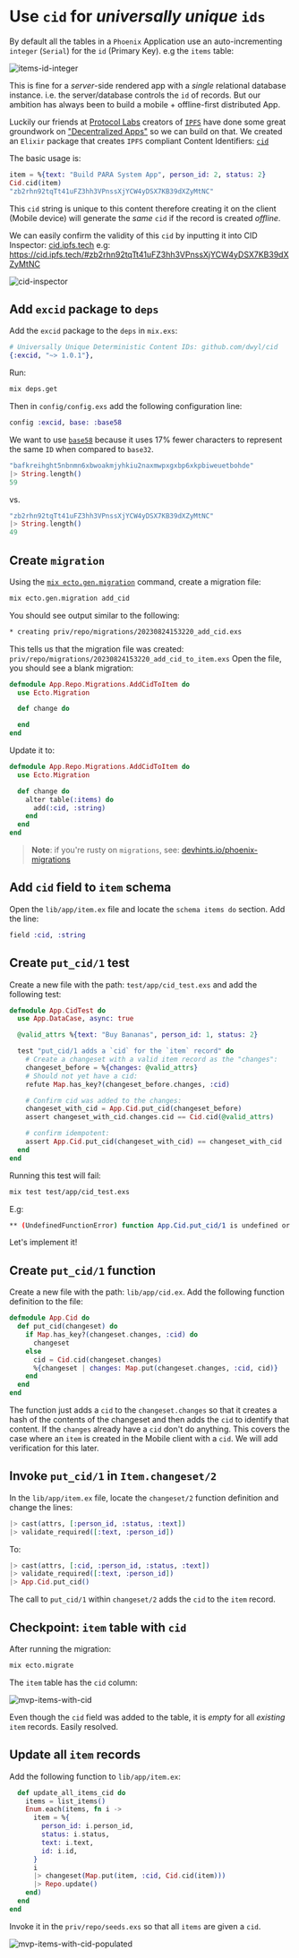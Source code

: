 # Use `cid` for _universally unique_ `ids`

By default all the tables 
in a `Phoenix` Application 
use an auto-incrementing `integer` (`Serial`) 
for the `id` (Primary Key).
e.g the `items` table:

![items-id-integer](https://github.com/dwyl/mvp/assets/194400/d3020e53-2ad8-43ff-b0ed-95251ee21a87)

This is fine for a _server_-side rendered app 
with a _single_ relational database instance.
i.e. the server/database controls the `id` of records.
But our ambition has always been 
to build a mobile + offline-first distributed App.

Luckily our friends at 
[Protocol Labs](https://github.com/ipfs)
creators of
[`IPFS`](https://github.com/dwyl/learn-ipfs)
have done some great groundwork on
["Decentralized Apps"](https://en.wikipedia.org/wiki/Decentralized_application)
so we can build on that.
We created an `Elixir` package 
that creates `IPFS` compliant
Content Identifiers: 
[`cid`](https://github.com/dwyl/cid)

The basic usage is:

```elixir
item = %{text: "Build PARA System App", person_id: 2, status: 2}
Cid.cid(item)
"zb2rhn92tqTt41uFZ3hh3VPnssXjYCW4yDSX7KB39dXZyMtNC"
```

This `cid` string is unique to this content
therefore creating it on the client (Mobile device)
will generate the _same_ `cid`
if the record is created _offline_.

We can easily confirm the validity of this `cid`
by inputting it into CID Inspector:
[cid.ipfs.tech](https://cid.ipfs.tech)
e.g:
https://cid.ipfs.tech/#zb2rhn92tqTt41uFZ3hh3VPnssXjYCW4yDSX7KB39dXZyMtNC

![cid-inspector](https://github.com/dwyl/mvp/assets/194400/56ac8bdf-663a-4cb3-8ad3-f8bd4e9a4be3)


## Add `excid` package to `deps`

Add the `excid` package to the `deps` in `mix.exs`:

```elixir
# Universally Unique Deterministic Content IDs: github.com/dwyl/cid
{:excid, "~> 1.0.1"},
```

Run:
```sh
mix deps.get
```

Then in `config/config.exs` add the following configuration line:
```elixir
config :excid, base: :base58
```

We want to use 
[`base58`](https://github.com/dwyl/base58#why-base58)
because it uses 17% fewer characters to represent the same `ID` 
when compared to `base32`.

```elixir
"bafkreihght5nbnmn6xbwoakmjyhkiu2naxmwpxgxbp6xkpbiweuetbohde"
|> String.length()
59
```
vs.

```elixir
"zb2rhn92tqTt41uFZ3hh3VPnssXjYCW4yDSX7KB39dXZyMtNC"
|> String.length()
49
```

## Create `migration`

Using the 
[`mix ecto.gen.migration`](https://hexdocs.pm/ecto_sql/Mix.Tasks.Ecto.Gen.Migration.html)
command, 
create a migration file:

```sh
mix ecto.gen.migration add_cid
```

You should see output similar to the following:

```sh
* creating priv/repo/migrations/20230824153220_add_cid.exs
```

This tells us that the migration file was created:
`priv/repo/migrations/20230824153220_add_cid_to_item.exs`
Open the file, you should see a blank migration:

```elixir
defmodule App.Repo.Migrations.AddCidToItem do
  use Ecto.Migration

  def change do

  end
end
```


Update it to:

```elixir
defmodule App.Repo.Migrations.AddCidToItem do
  use Ecto.Migration

  def change do
    alter table(:items) do
      add(:cid, :string)
    end
  end
end
```

> **Note**: if you're rusty on `migrations`,
see:
[devhints.io/phoenix-migrations](https://devhints.io/phoenix-migrations)

## Add `cid` field to `item` schema

Open the 
`lib/app/item.ex`
file and locate the `schema items do` section.
Add the line:

```elixir
field :cid, :string
```


## Create `put_cid/1` test

Create a new file with the path:
`test/app/cid_test.exs`
and add the following test:

```elixir
defmodule App.CidTest do
  use App.DataCase, async: true

  @valid_attrs %{text: "Buy Bananas", person_id: 1, status: 2}

  test "put_cid/1 adds a `cid` for the `item` record" do
    # Create a changeset with a valid item record as the "changes":
    changeset_before = %{changes: @valid_attrs}
    # Should not yet have a cid:
    refute Map.has_key?(changeset_before.changes, :cid)

    # Confirm cid was added to the changes:
    changeset_with_cid = App.Cid.put_cid(changeset_before)
    assert changeset_with_cid.changes.cid == Cid.cid(@valid_attrs)

    # confirm idempotent:
    assert App.Cid.put_cid(changeset_with_cid) == changeset_with_cid
  end
end
```

Running this test will fail:

```sh
mix test test/app/cid_test.exs
```

E.g:
```sh
** (UndefinedFunctionError) function App.Cid.put_cid/1 is undefined or private.
```

Let's implement it!


## Create `put_cid/1` function

Create a new file with the path:
`lib/app/cid.ex`.
Add the following function definition to the file:

```elixir
defmodule App.Cid do
  def put_cid(changeset) do
    if Map.has_key?(changeset.changes, :cid) do
      changeset
    else
      cid = Cid.cid(changeset.changes)
      %{changeset | changes: Map.put(changeset.changes, :cid, cid)}
    end
  end
end
```

The function just adds a `cid` to the `changeset.changes`
so that it creates a hash of the contents of the changeset
and then adds the `cid` to identify that content. 
If the `changes` already have a `cid` don't do anything.
This covers the case where an `item` is created in the Mobile client
with a `cid`. We will add verification for this later. 


## Invoke `put_cid/1` in `Item.changeset/2`

In the 
`lib/app/item.ex`
file, locate the `changeset/2` function definition
and change the lines: 

```elixir
|> cast(attrs, [:person_id, :status, :text])
|> validate_required([:text, :person_id])
```

To: 

```elixir
|> cast(attrs, [:cid, :person_id, :status, :text])
|> validate_required([:text, :person_id])
|> App.Cid.put_cid()
```

The call to `put_cid/1` within `changeset/2`
adds the `cid` to the `item` record.


## Checkpoint: `item` table with `cid`

After running the migration:

```sh
mix ecto.migrate
```

The `item` table has the `cid` column:

![mvp-items-with-cid](https://github.com/dwyl/mvp/assets/194400/cadc5227-40f0-4462-9b32-6034c9a6c0d1)

Even though the `cid` field was added to the table,
it is _empty_ for all _existing_ `item` records. 
Easily resolved.

## Update all `item` records 

Add the following function to 
`lib/app/item.ex`:

```elixir
  def update_all_items_cid do
    items = list_items()
    Enum.each(items, fn i ->
      item = %{
        person_id: i.person_id,
        status: i.status,
        text: i.text,
        id: i.id,
      }
      i
      |> changeset(Map.put(item, :cid, Cid.cid(item)))
      |> Repo.update()
    end)
  end
end
```

Invoke it in the 
`priv/repo/seeds.exs`
so that all `items`
are given a `cid`. 

![mvp-items-with-cid-populated](https://github.com/dwyl/mvp/assets/194400/7291050e-4e63-4564-a661-bc848b5b2993)

